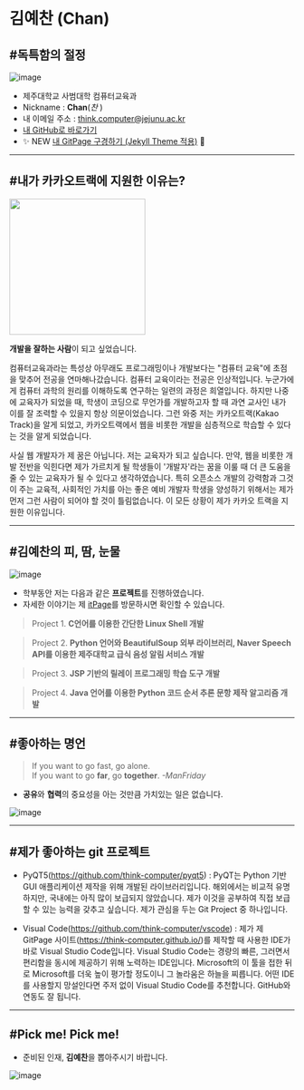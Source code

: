 # 김예찬 (Chan)
## #독특함의 절정

![image](https://item.kakaocdn.net/do/36e509cee3c0d3e6284e26f4df760bcaf43ad912ad8dd55b04db6a64cddaf76d)
* 제주대학교 사범대학 컴퓨터교육과
* Nickname : **Chan**(*찬* )
* 내 이메일 주소 : think.computer@jejunu.ac.kr
* [내 GitHub로 바로가기](https://github.com/think-computer/opensource-class)
* :sparkles: NEW [내 GitPage 구경하기 (Jekyll Theme 적용)](https://think-computer.github.io/) :fork_and_knife:

---
## #내가 카카오트랙에 지원한 이유는?

<img src = "http://www.ichibanguhak.com/public_html/main/data/cheditor4/1805/9f1c338f2b48eb257d0371b628f18560_8yl2S5rLLV6ZQ4l.gif" style = "height : 240px">

**개발을 잘하는 사람**이 되고 싶었습니다. <br>

컴퓨터교육과라는 특성상 아무래도 프로그래밍이나 개발보다는 "컴퓨터 교육"에 초점을 맞추어 전공을 연마해나갔습니다. 컴퓨터 교육이라는 전공은 인상적입니다. 누군가에게 컴퓨터 과학의 원리를 이해하도록 연구하는 일련의 과정은 희열입니다. 하지만 나중에 교육자가 되었을 때, 학생이 코딩으로 무언가를 개발하고자 할 때 과연 교사인 내가 이를 잘 조력할 수 있을지 항상 의문이었습니다. 그런 와중 저는 카카오트랙(Kakao Track)을 알게 되었고, 카카오트랙에서 웹을 비롯한 개발을 심층적으로 학습할 수 있다는 것을 알게 되었습니다. 

사실 웹 개발자가 제 꿈은 아닙니다. 저는 교육자가 되고 싶습니다. 만약, 웹을 비롯한 개발 전반을 익힌다면 제가 가르치게 될 학생들이 '개발자'라는 꿈을 이룰 때 더 큰 도움을 줄 수 있는 교육자가 될 수 있다고 생각하였습니다. 특히 오픈소스 개발의 강력함과 그것이 주는 교육적, 사회적인 가치를 아는 좋은 예비 개발자 학생을 양성하기 위해서는 제가 먼저 그런 사람이 되어야 할 것이 틀림없습니다. 이 모든 상황이 제가 카카오 트랙을 지원한 이유입니다.

---
##  #김예찬의 피, 땀, 눈물
![image](https://item.kakaocdn.net/do/7bc82c52413617e0d1e252f100c4738bf43ad912ad8dd55b04db6a64cddaf76d)
* 학부동안 저는 다음과 같은 **프로젝트**를 진행하였습니다.
* 자세한 이야기는 제 [itPage](https://think-computer.github.io/)를 방문하시면 확인할 수 있습니다.

> Project 1. <b>C언어를 이용한 간단한 Linux Shell 개발</b>

> Project 2. <b>Python 언어와 BeautifulSoup 외부 라이브러리, Naver Speech API를 이용한 제주대학교 급식 음성 알림 서비스 개발</b>

> Project 3. <b>JSP 기반의 릴레이 프로그래밍 학습 도구 개발</b>

> Project 4. <b>Java 언어를 이용한 Python 코드 순서 추론 문항 제작 알고리즘 개발</b>

---
## #좋아하는 명언
> If you want to go fast, go alone.  
> If you want to go **far**, go **together**.
> _-ManFriday_

* **공유**와 **협력**의 중요성을 아는 것만큼 가치있는 일은 없습니다.

![image](https://item.kakaocdn.net/do/4c39a4e3b7aaa984fac1f92b4de16a7af43ad912ad8dd55b04db6a64cddaf76d)

---
## #제가 좋아하는 git 프로젝트
* PyQT5(https://github.com/think-computer/pyqt5) : PyQT는 Python 기반 GUI 애플리케이션 제작을 위해 개발된 라이브러리입니다. 해외에서는 비교적 유명하지만, 국내에는 아직 많이 보급되지 않았습니다. 제가 이것을 공부하여 직접 보급할 수 있는 능력을 갖추고 싶습니다. 제가 관심을 두는 Git Project 중 하나입니다. 

* Visual Code(https://github.com/think-computer/vscode) : 제가 제 GitPage 사이트(https://think-computer.github.io/)를 제작할 때 사용한 IDE가 바로 Visual Studio Code입니다. Visual Studio Code는 경량의 빠른, 그러면서 편리함을 동시에 제공하기 위해 노력하는 IDE입니다. Microsoft의 이 툴을 접한 뒤로 Microsoft를 더욱 높이 평가할 정도이니 그 놀라움은 하늘을 찌릅니다. 어떤 IDE를 사용할지 망설인다면 주저 없이 Visual Studio Code를 추천합니다. GitHub와 연동도 잘 됩니다.

---

## #Pick me! Pick me! 

* 준비된 인재, **김예찬**을 뽑아주시기 바랍니다.

![image](https://item.kakaocdn.net/do/d9eab65a838a51ffbf788e80d696de26f43ad912ad8dd55b04db6a64cddaf76d)
